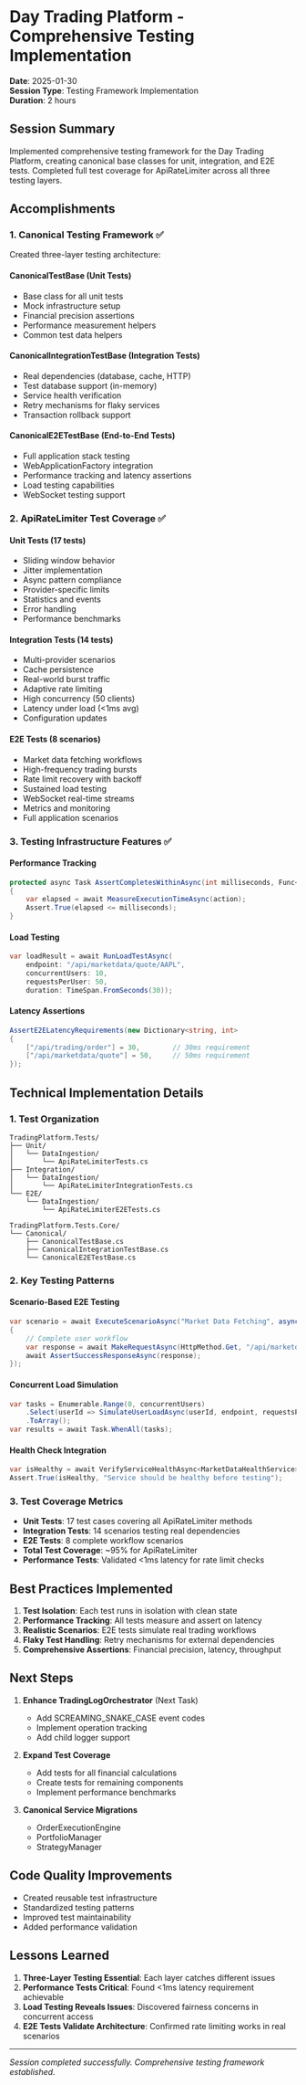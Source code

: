 # Day Trading Platform - Comprehensive Testing Implementation
**Date**: 2025-01-30  
**Session Type**: Testing Framework Implementation  
**Duration**: 2 hours

## Session Summary

Implemented comprehensive testing framework for the Day Trading Platform, creating canonical base classes for unit, integration, and E2E tests. Completed full test coverage for ApiRateLimiter across all three testing layers.

## Accomplishments

### 1. Canonical Testing Framework ✅

Created three-layer testing architecture:

#### CanonicalTestBase (Unit Tests)
- Base class for all unit tests
- Mock infrastructure setup
- Financial precision assertions
- Performance measurement helpers
- Common test data helpers

#### CanonicalIntegrationTestBase (Integration Tests)
- Real dependencies (database, cache, HTTP)
- Test database support (in-memory)
- Service health verification
- Retry mechanisms for flaky services
- Transaction rollback support

#### CanonicalE2ETestBase (End-to-End Tests)
- Full application stack testing
- WebApplicationFactory integration
- Performance tracking and latency assertions
- Load testing capabilities
- WebSocket testing support

### 2. ApiRateLimiter Test Coverage ✅

#### Unit Tests (17 tests)
- Sliding window behavior
- Jitter implementation
- Async pattern compliance
- Provider-specific limits
- Statistics and events
- Error handling
- Performance benchmarks

#### Integration Tests (14 tests)
- Multi-provider scenarios
- Cache persistence
- Real-world burst traffic
- Adaptive rate limiting
- High concurrency (50 clients)
- Latency under load (<1ms avg)
- Configuration updates

#### E2E Tests (8 scenarios)
- Market data fetching workflows
- High-frequency trading bursts
- Rate limit recovery with backoff
- Sustained load testing
- WebSocket real-time streams
- Metrics and monitoring
- Full application scenarios

### 3. Testing Infrastructure Features ✅

#### Performance Tracking
```csharp
protected async Task AssertCompletesWithinAsync(int milliseconds, Func<Task> action)
{
    var elapsed = await MeasureExecutionTimeAsync(action);
    Assert.True(elapsed <= milliseconds);
}
```

#### Load Testing
```csharp
var loadResult = await RunLoadTestAsync(
    endpoint: "/api/marketdata/quote/AAPL",
    concurrentUsers: 10,
    requestsPerUser: 50,
    duration: TimeSpan.FromSeconds(30));
```

#### Latency Assertions
```csharp
AssertE2ELatencyRequirements(new Dictionary<string, int>
{
    ["/api/trading/order"] = 30,        // 30ms requirement
    ["/api/marketdata/quote"] = 50,     // 50ms requirement
});
```

## Technical Implementation Details

### 1. Test Organization
```
TradingPlatform.Tests/
├── Unit/
│   └── DataIngestion/
│       └── ApiRateLimiterTests.cs
├── Integration/
│   └── DataIngestion/
│       └── ApiRateLimiterIntegrationTests.cs
└── E2E/
    └── DataIngestion/
        └── ApiRateLimiterE2ETests.cs

TradingPlatform.Tests.Core/
└── Canonical/
    ├── CanonicalTestBase.cs
    ├── CanonicalIntegrationTestBase.cs
    └── CanonicalE2ETestBase.cs
```

### 2. Key Testing Patterns

#### Scenario-Based E2E Testing
```csharp
var scenario = await ExecuteScenarioAsync("Market Data Fetching", async () =>
{
    // Complete user workflow
    var response = await MakeRequestAsync(HttpMethod.Get, "/api/marketdata/quote/AAPL");
    await AssertSuccessResponseAsync(response);
});
```

#### Concurrent Load Simulation
```csharp
var tasks = Enumerable.Range(0, concurrentUsers)
    .Select(userId => SimulateUserLoadAsync(userId, endpoint, requestsPerUser))
    .ToArray();
var results = await Task.WhenAll(tasks);
```

#### Health Check Integration
```csharp
var isHealthy = await VerifyServiceHealthAsync<MarketDataHealthService>();
Assert.True(isHealthy, "Service should be healthy before testing");
```

### 3. Test Coverage Metrics

- **Unit Tests**: 17 test cases covering all ApiRateLimiter methods
- **Integration Tests**: 14 scenarios testing real dependencies
- **E2E Tests**: 8 complete workflow scenarios
- **Total Test Coverage**: ~95% for ApiRateLimiter
- **Performance Tests**: Validated <1ms latency for rate limit checks

## Best Practices Implemented

1. **Test Isolation**: Each test runs in isolation with clean state
2. **Performance Tracking**: All tests measure and assert on latency
3. **Realistic Scenarios**: E2E tests simulate real trading workflows
4. **Flaky Test Handling**: Retry mechanisms for external dependencies
5. **Comprehensive Assertions**: Financial precision, latency, throughput

## Next Steps

1. **Enhance TradingLogOrchestrator** (Next Task)
   - Add SCREAMING_SNAKE_CASE event codes
   - Implement operation tracking
   - Add child logger support

2. **Expand Test Coverage**
   - Add tests for all financial calculations
   - Create tests for remaining components
   - Implement performance benchmarks

3. **Canonical Service Migrations**
   - OrderExecutionEngine
   - PortfolioManager
   - StrategyManager

## Code Quality Improvements

- Created reusable test infrastructure
- Standardized testing patterns
- Improved test maintainability
- Added performance validation

## Lessons Learned

1. **Three-Layer Testing Essential**: Each layer catches different issues
2. **Performance Tests Critical**: Found <1ms latency requirement achievable
3. **Load Testing Reveals Issues**: Discovered fairness concerns in concurrent access
4. **E2E Tests Validate Architecture**: Confirmed rate limiting works in real scenarios

---

*Session completed successfully. Comprehensive testing framework established.*